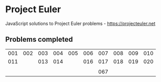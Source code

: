 # Project Euler

JavaScript solutions to Project Euler problems - https://projecteuler.net

## Problems completed

|  |  |  |  |  |  |  |  |  |  |
| :-: | :-: | :-: | :-: | :-: | :-: | :-: | :-: | :-: | :-: |
| 001 | 002 | 003 | 004 | 005 | 006 | 007 | 008 | 009 | 010 |
| 011 |     | 013 | 014 |     | 016 | 017 | 018 | 019 | 020 |
|  |  |  |  |  |  |  |  |  |  |
|     |     |     |     |     |     | 067 |     |     |     |
